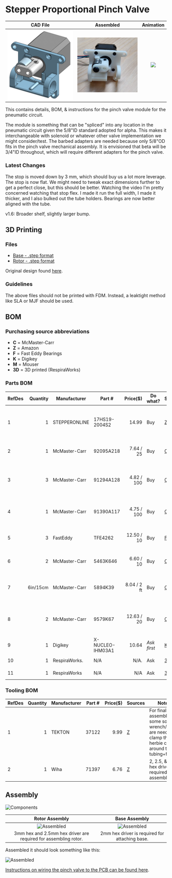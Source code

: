 # Stepper Proportional Pinch Valve

  CAD File         |  Assembled         |Animation           
:------------------:|:-----------------:|:-------------------------:
![](Assets/rendering_1_6.png)  |  ![](Assets/assembled.png)  |  ![](Assets/animation.gif)


This contains details, BOM, & instructions for the pinch valve module for the pneumatic circuit. 

The module is something that can be "spliced" into any location in the pneumatic circuit given the 5/8"ID standard adopted for alpha. This makes it interchangeable with solenoid or whatever other valve implementation we might consider/test. The barbed adapters are needed because only 5/8"OD fits in the pinch valve mechanical assembly. It is envisioned that beta will be 3/4"ID throughout, which will require different adapters for the pinch valve.

### Latest Changes

The stop is moved down by 3 mm, which should buy us a lot more leverage.
The stop is now flat. We might need to tweak exact dimensions further to get a perfect close, but this should be better.
Watching the video I'm pretty concerned watching that stop flex. I made it run the full width, I made it thicker, and I also bulked out the tube holders.
Bearings are now better aligned with the tube.

v1.6: Broader shelf, slightly larger bump.

## 3D Printing

### Files 

- [Base - .step format](assets/exhaust%20pinch%20valve%201.6%20-%20base.step)
- [Rotor - .step format](assets/exhaust%20pinch%20valve%201.6%20-%20rotor.step)

Original design found
[here](https://cad.onshape.com/documents/3fe0c1f79c482144c267173d/w/2ad1c08071a25185f9c78c68/e/764ab1c89ba2f5ce8cf4b650).

### Guidelines

The above files should not be printed with FDM. Instead, a leaktight method like SLA or MJF should be used.

## BOM

### Purchasing source abbreviations

* **C** = McMaster-Carr
* **Z** = Amazon
* **F** = Fast Eddy Bearings
* **K** = Digikey
* **M** = Mouser
* **3D** = 3D printed (RespiraWorks)

### Parts BOM

| RefDes | Quantity | Manufacturer  | Part #              | Price($)     | Do what?     | Sources         | Notes |
| ------ |---------:| ------------- | ------------------- | ------------:| ------------ |-----------------| ----- |
| 1      |        1 | STEPPERONLINE | 17HS19-2004S2       |       14.99  | Buy          | [Z][1amzn]      | Stepper motor. Make sure to get one with the full-cut D-shaft. |
| 2      |        1 | McMaster-Carr | 92095A218           |   7.64 / 25  | Buy          | [C][2mcmc]      | M5x30mm button head. Axle for bearing. |
| 3      |        3 | McMaster-Carr | 91294A128           |  4.82 / 100  | Buy          | [C][3mcmc]      | M3x8mm flat head. Attaches frame to stepper body |
| 4      |        1 | McMaster-Carr | 91390A117           |  4.75 / 100  | Buy          | [C][4mcmc]      | M5x5mm set screw. Attaches rotor to stepper |
| 5      |        3 | FastEddy      | TFE4262             |  12.50 / 10  | Buy          | [F][5fast]      | 5x16x5 Metal shielded bearings |
| 6      |        2 | McMaster-Carr | 5463K646            |  6.60 / 10   | Buy          | [C][6mcmc]      | Reducer 5/8"ID <-> 1/2"ID, single barb |
| 7      | 6in/15cm | McMaster-Carr | 5894K39             |  8.04 / 2 ft | Buy          | [C][7mcmc]      | Continuous-Flex Soft Tygon PVC Tubing, 1/2" ID, 5/8" OD |
| 8      |        2 | McMaster-Carr | 9579K67              |  12.63 / 20  | Buy         | [C][8mcmc]      | Easy-Install Double Snap-Grip Clamps, 1/2" to 19/32" ID |
| 9     |         1 | Digikey       | X-NUCLEO-IHM03A1     |        10.64 | *Ask first* | [K][9key] [M][9mr]      | Stepper driver dev board |
| 10     |        1 | RespiraWorks. | N/A                  |       N/A.   | Ask         | [3D][103d]      | BASE - 3D printed |
| 11     |        1 | RespiraWorks  | N/A                  |       N/A    | Ask         | [3D][103d]      | ROTOR - 3D printed |

[1amzn]:   https://www.amazon.com/dp/B07Z1J8JWH/ref=cm_sw_r_cp_api_i_d.zUEbRBKGSVW
[2mcmc]:   https://www.mcmaster.com/catalog/92095A218
[3mcmc]:   https://www.mcmaster.com/catalog/91294A128
[4mcmc]:   https://www.mcmaster.com/catalog/91390A117
[5fast]:   https://www.fasteddybearings.com/5x16x5-metal-shielded-bearing-625-zz-10-units/
[6mcmc]:   https://www.mcmaster.com/catalog/5463K646
[7mcmc]:   https://www.mcmaster.com/catalog/5894K39
[8mcmc]:   https://www.mcmaster.com/catalog/9579K67
[9key]:   https://www.digikey.com/short/z442qt
[9mr]:     https://www.mouser.com/ProductDetail/511-X-NUCLEO-IHM03A1
[103d]:    https://github.com/RespiraWorks/SystemDesign/blob/grace-pinch-valve-updates/2_Research_&_Development/Project-Pinch_Valve/README.md#exported-step-files


### Tooling BOM

| RefDes | Quantity | Manufacturer  | Part #              | Price($)     | Sources         | Notes |
| ------ |---------:| ------------- | ------------------- | ------------:|-----------------| ----- |
| 1      |        1 | TEKTON | 37122       |       9.99  | [Z][2amzn]      | For final assembly, some sort of wrench/pliers are needed to clamp the herbie clips around the tubing+fitting. |
| 2      |        1 | Wiha | 71397       |       6.76  | [Z][3amzn]      | 2, 2.5, & 3mm hex drivers required for assembly.  |

[2amzn]:   https://www.amazon.com/TEKTON-2-Inch-Joint-Pliers-37122/dp/B00KLY1FAY
[3amzn]:   https://www.amazon.com/Wiha-71397-Metric-Insert-6-Piece/dp/B0084B7S70/ref=sr_1_4?dchild=1&keywords=3mm+hex&qid=1590347774&sr=8-4

## Assembly

![Components](Assets/pinch-valve-components.jpg)

Rotor Assembly                     |  Base Assembly           |   
:---------------------------------:|:-------------------------: 
![Assembled](Assets/pinch-assembling1.jpg)|  ![Assembled](Assets/pinch-assembling2.jpg)  
3mm hex and 2.5mm hex driver are required for assembling rotor.|  2mm hex driver is required for attaching base.

Assembled it should look something like this:

![Assembled](Assets/pinch-valve-assembled.jpg)

[Instructions on wiring the pinch valve to the PCB can be found here](https://github.com/RespiraWorks/pcbreathe).
